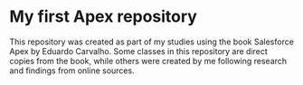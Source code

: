 # My first Apex repository

This repository was created as part of my studies using the book Salesforce Apex by Eduardo Carvalho.
Some classes in this repository are direct copies from the book, while others were  created by me following research and findings from online sources.

